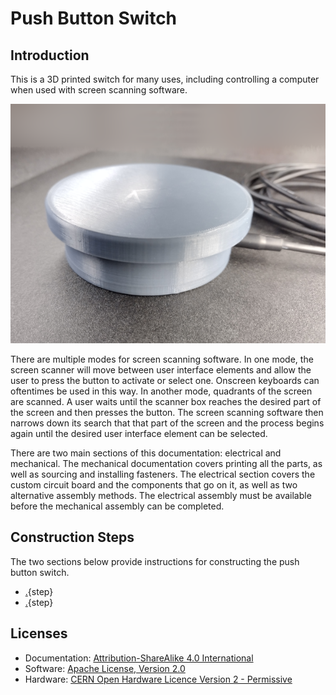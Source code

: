 # Push Button Switch

## Introduction

This is a 3D printed switch for many uses, including controlling a computer when used with screen scanning software.

![Push Button Switch](images/push_button_switch_gallery.png)

There are multiple modes for screen scanning software. In one mode, the screen scanner will move between user interface elements and allow the user to press the button to activate or select one. Onscreen keyboards can oftentimes be used in this way. In another mode, quadrants of the screen are scanned. A user waits until the scanner box reaches the desired part of the screen and then presses the button. The screen scanning software then narrows down its search that that part of the screen and the process begins again until the desired user interface element can be selected.

There are two main sections of this documentation: electrical and mechanical. The mechanical documentation covers printing all the parts, as well as sourcing and installing fasteners. The electrical section covers the custom circuit board and the components that go on it, as well as two alternative assembly methods. The electrical assembly must be available before the mechanical assembly can be completed.

## Construction Steps

The two sections below provide instructions for constructing the push button switch.

* [.](./electrical/electrical.md){step}
* [.](./mechanical/mechanical.md){step}

## Licenses

* Documentation: [Attribution-ShareAlike 4.0 International](https://creativecommons.org/licenses/by-sa/4.0/)
* Software: [Apache License, Version 2.0](https://www.apache.org/licenses/LICENSE-2.0.html)
* Hardware: [CERN Open Hardware Licence Version 2 - Permissive](https://ohwr.org/cern_ohl_p_v2.txt)